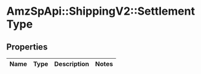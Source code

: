 # AmzSpApi::ShippingV2::SettlementType

## Properties
Name | Type | Description | Notes
------------ | ------------- | ------------- | -------------

